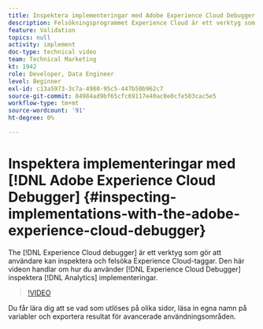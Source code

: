 ```yaml
---
title: Inspektera implementeringar med Adobe Experience Cloud Debugger
description: Felsökningsprogrammet Experience Cloud är ett verktyg som gör att användare kan inspektera och felsöka Experience Cloud-taggar. Den här videon handlar om hur du använder Experience Cloud Debugger för att inspektera Analytics-implementeringar.
feature: Validation
topics: null
activity: implement
doc-type: technical video
team: Technical Marketing
kt: 1942
role: Developer, Data Engineer
level: Beginner
exl-id: c13a5973-3c7a-4980-95c5-447b50b962c7
source-git-commit: 84984ad9bf65cfc69117e40ac0e0cfe503cac5e5
workflow-type: tm+mt
source-wordcount: '91'
ht-degree: 0%

---
```


# Inspektera implementeringar med [!DNL Adobe Experience Cloud Debugger] {#inspecting-implementations-with-the-adobe-experience-cloud-debugger}

The [!DNL Experience Cloud debugger] är ett verktyg som gör att användare kan inspektera och felsöka Experience Cloud-taggar. Den här videon handlar om hur du använder [!DNL Experience Cloud Debugger] inspektera [!DNL Analytics] implementeringar.

>[!VIDEO](https://video.tv.adobe.com/v/23878/?quality=12&learn=on)

Du får lära dig att se vad som utlöses på olika sidor, läsa in egna namn på variabler och exportera resultat för avancerade användningsområden.
